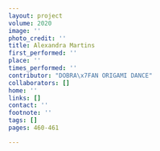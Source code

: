 ```yaml
---
layout: project
volume: 2020
image: ''
photo_credit: ''
title: Alexandra Martins
first_performed: ''
place: ''
times_performed: ''
contributor: "DOBRA\x7FAN ORIGAMI DANCE"
collaborators: []
home: ''
links: []
contact: ''
footnote: ''
tags: []
pages: 460-461

---
```




